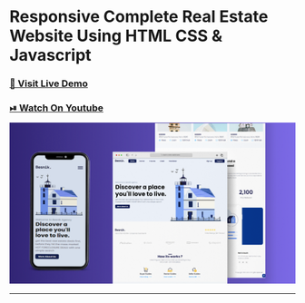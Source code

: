 # Responsive Complete Real Estate Website Using HTML CSS & Javascript

### [🔗 Visit Live Demo](https://cods-besnik.netlify.app/)

### [⏯ Watch On Youtube]()

![thumbnail](thumbnail.png)

----------